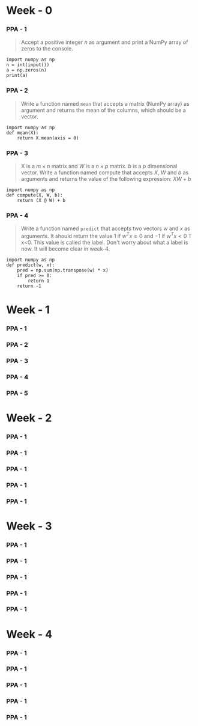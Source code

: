 # Week - 0
### PPA - 1
> Accept a positive integer $n$ as argument and print a NumPy array of zeros to the console.
```
import numpy as np
n = int(input())
a = np.zeros(n)
print(a)
```

### PPA - 2
> Write a function named `mean` that accepts a matrix (NumPy array) as argument and returns the mean of the columns, which should be a vector.
```
import numpy as np
def mean(X):
    return X.mean(axis = 0)
```

### PPA - 3
> X is a $m \times n$ matrix and $W$ is a $n \times p$ matrix. $b$ is a $p$ dimensional vector. Write a function named compute that accepts $X$, $W$ and $b$ as arguments and returns the value of the following expression:
$XW + b$
```
import numpy as np
def compute(X, W, b):
    return (X @ W) + b
```

### PPA - 4
> Write a function named `predict` that accepts two vectors $w$ and $x$ as arguments. It should return the value $1$ if $w^{T} x \ge 0$ and $−1$ if $w^{T}x < 0$ T x<0. This value is called the label. Don't worry about what a label is now. It will become clear in week-4.
```
import numpy as np
def predict(w, x):
    pred = np.sum(np.transpose(w) * x)
    if pred >= 0:
        return 1
    return -1
```

# Week - 1
### PPA - 1
### PPA - 2
### PPA - 3
### PPA - 4
### PPA - 5


# Week - 2
### PPA - 1
### PPA - 1
### PPA - 1
### PPA - 1
### PPA - 1

# Week - 3
### PPA - 1
### PPA - 1
### PPA - 1
### PPA - 1
### PPA - 1

# Week - 4
### PPA - 1
### PPA - 1
### PPA - 1
### PPA - 1
### PPA - 1
